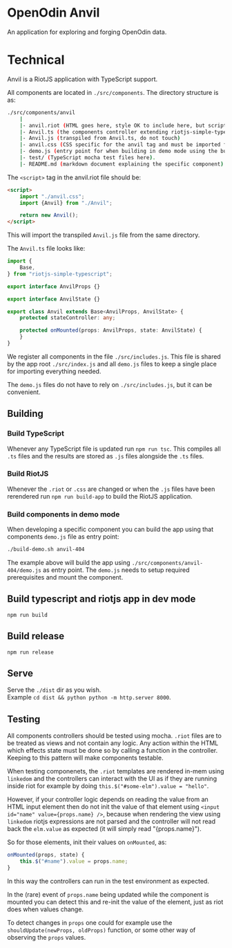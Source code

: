 # OpenOdin Anvil

An application for exploring and forging OpenOdin data.

# Technical
Anvil is a RiotJS application with TypeScript support.

All components are located in `./src/components`. The directory structure is as:  

```sh
./src/components/anvil
    |
    |- anvil.riot (HTML goes here, style OK to include here, but script should only be two-three lines, see below)
    |- Anvil.ts (the components controller extending riotjs-simple-typescript)
    |- Anvil.js (transpiled from Anvil.ts, do not touch)
    |- anvil.css (CSS specific for the anvil tag and must be imported from the .riot file)
    |- demo.js (entry point for when building in demo mode using the build-demo.sh script
    |- test/ (TypeScript mocha test files here).
    |- README.md (markdown document explaining the specific component)
```

The `<script>` tag in the anvil.riot file should be:  

```html
<script>
    import "./anvil.css";
    import {Anvil} from "./Anvil";

    return new Anvil();
</script>
```

This will import the transpiled `Anvil.js` file from the same directory.

The `Anvil.ts` file looks like:  

```ts
import {
    Base,
} from "riotjs-simple-typescript";

export interface AnvilProps {}

export interface AnvilState {}

export class Anvil extends Base<AnvilProps, AnvilState> {
    protected stateController: any;

    protected onMounted(props: AnvilProps, state: AnvilState) {
    }
}
```

We register all components in the file `./src/includes.js`. This file is shared by the app root `./src/index.js` and all `demo.js` files to keep a single place for importing everything needed.

The `demo.js` files do not have to rely on `./src/includes.js`, but it can be convenient.

## Building

### Build TypeScript
Whenever any TypeScript file is updated run `npm run tsc`. This compiles all `.ts` files and the results are stored as `.js` files alongside the `.ts` files.

### Build RiotJS
Whenever the `.riot` or `.css` are changed or when the `.js` files have been rerendered run `npm run build-app` to build the RiotJS application.

### Build components in demo mode

When developing a specific component you can build the app using that components `demo.js` file as entry point:  

```sh
./build-demo.sh anvil-404
```

The example above will build the app using `./src/components/anvil-404/demo.js` as entry point. The `demo.js` needs to setup required prerequisites and mount the component.

## Build typescript and riotjs app in dev mode

`npm run build`

## Build release

`npm run release`

## Serve
Serve the `./dist` dir as you wish.  
Example `cd dist && python python -m http.server 8000`.

## Testing
All components controllers should be tested using mocha.
`.riot` files are to be treated as views and not contain any logic. Any action within the HTML
which effects state must be done so by calling a function in the controller. Keeping to this pattern
will make components testable.

When testing componenets, the `.riot` templates are rendered in-mem using `linkedom` and the controllers can interact with the UI as if they are running inside riot for example by doing `this.$("#some-elm").value = "hello"`.

However, if your controller logic depends on reading the value from an HTML input element then do not init the value of that element using `<input id="name" value={props.name} />`, because when rendering the view using `linkedom` riotjs expressions are not parsed and the controller will not read back the `elm.value` as expected (it will simply read "{props.name}").

So for those elements, init their values on `onMounted`, as:  

```js
onMounted(props, state) {
    this.$("#name").value = props.name;
}
```

In this way the controllers can run in the test environment as expected.

In the (rare) event of `props.name` being updated while the component is mounted you can detect this and re-init the value of the element, just as riot does when values change.

To detect changes in `props` one could for example use the `shouldUpdate(newProps, oldProps)` function, or some other way of observing the `props` values.
